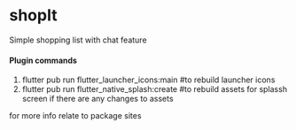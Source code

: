 # shopIt
Simple shopping list with chat feature

#### Plugin commands
1. flutter pub run flutter_launcher_icons:main  #to rebuild launcher icons
2. flutter pub run flutter_native_splash:create #to rebuild assets for splassh screen if there are any changes to assets

for more info relate to package sites